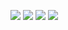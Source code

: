 ![](https://i.pinimg.com/originals/24/40/8a/24408ade7bacc4d5078a6cbe678dabb3.gif)
![](https://i.pinimg.com/originals/36/61/7c/36617c77bcdfd24930eb32ecdcc19e8c.gif)
![](https://i.pinimg.com/originals/2e/1e/38/2e1e3878c452d3be80ad91128554a596.gif)
![](https://i.pinimg.com/originals/6d/be/ba/6dbeba01f5da8ae9e521214ed79716d3.gif)
